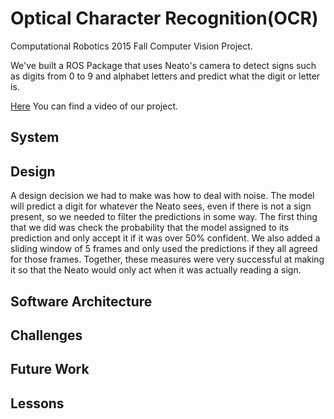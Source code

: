 # Optical Character Recognition(OCR)
Computational Robotics 2015 Fall Computer Vision Project.

We've built a ROS Package that uses Neato's camera to detect signs such as digits from 0 to 9 and alphabet letters and predict what the digit or letter is.

[Here](http://) You can find a video of our project.

## System 


## Design
A design decision we had to make was how to deal with noise. The model will predict a digit for whatever the Neato sees, even if there is not a sign present, so we needed to filter the predictions in some way. The first thing that we did was check the probability that the model assigned to its prediction and only accept it if it was over 50% confident. We also added a sliding window of 5 frames and only used the predictions if they all agreed for those frames. Together, these measures were very successful at making it so that the Neato would only act when it was actually reading a sign.

## Software Architecture


## Challenges




## Future Work

## Lessons
